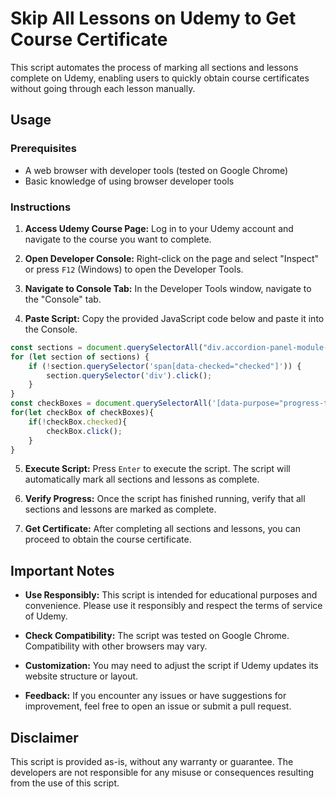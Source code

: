# Skip All Lessons on Udemy to Get Course Certificate

This script automates the process of marking all sections and lessons complete on Udemy, enabling users to quickly obtain course certificates without going through each lesson manually.

## Usage

### Prerequisites

- A web browser with developer tools (tested on Google Chrome)
- Basic knowledge of using browser developer tools

### Instructions

1. **Access Udemy Course Page:** Log in to your Udemy account and navigate to the course you want to complete.

2. **Open Developer Console:** Right-click on the page and select "Inspect" or press `F12` (Windows) to open the Developer Tools.

3. **Navigate to Console Tab:** In the Developer Tools window, navigate to the "Console" tab.

4. **Paste Script:** Copy the provided JavaScript code below and paste it into the Console.

```javascript
const sections = document.querySelectorAll("div.accordion-panel-module--panel--Eb0it.section--section--yXfqc");
for (let section of sections) {
    if (!section.querySelector('span[data-checked="checked"]')) {
        section.querySelector('div').click();
    }
}
const checkBoxes = document.querySelectorAll('[data-purpose="progress-toggle-button"]')
for(let checkBox of checkBoxes){
    if(!checkBox.checked){
        checkBox.click();
    }
}
```

5. **Execute Script:** Press `Enter` to execute the script. The script will automatically mark all sections and lessons as complete.

6. **Verify Progress:** Once the script has finished running, verify that all sections and lessons are marked as complete.

7. **Get Certificate:** After completing all sections and lessons, you can proceed to obtain the course certificate.

## Important Notes

- **Use Responsibly:** This script is intended for educational purposes and convenience. Please use it responsibly and respect the terms of service of Udemy.

- **Check Compatibility:** The script was tested on Google Chrome. Compatibility with other browsers may vary.

- **Customization:** You may need to adjust the script if Udemy updates its website structure or layout.

- **Feedback:** If you encounter any issues or have suggestions for improvement, feel free to open an issue or submit a pull request.

## Disclaimer

This script is provided as-is, without any warranty or guarantee. The developers are not responsible for any misuse or consequences resulting from the use of this script.
